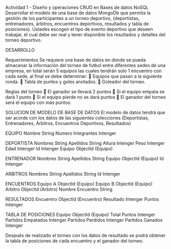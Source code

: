  Actividad 1 - Diseño y operaciones CRUD en Bases de datos NoSQL
Desarrollar el modelo de una base de datos MongoDb que permita la gestión de los participantes a un torneo deportivo, (deportistas, entrenadores, árbitros, encuentros deportivos, resultados y tabla de posiciones). Ustedes escogen el tipo de evento deportivo que deseen trabajar, el cual debe ser real y tener disponible los resultados y detalles del torneo deportivo.

DESARROLLO

 Requerimientos 
Se requiere una base de datos en donde se pueda almacenar la información del torneo de futbol entre diferentes sedes de una empresa, en total serán 5 equipos las cuales tendrán solo 1 encuentro con cada sede, al final se debe determinar:
	Equipos que pasan a la siguiente ronda.
	Tabla de puntos y goles anotados.
	Goleador del torneo.

 Reglas del torneo
	El ganador se llevará 2 puntos
	Si el equipo empata se dará 1 punto
	Si el equipo pierde no se dará puntos
	El ganador del torneo será el equipo con más puntos.


SOLUCION DE MODELO DE BASE DE DATOS
El modelo de datos tendrá que ser acorde con los datos de las siguientes colecciones (Deportistas, Entrenadores, Árbitros, Encuentros Deportivos, Resultados)

EQUIPO
Nombre	String
Numero Integrantes	Intenger

DEPORTISTA
Nombres	String
Apellidos	String
Altura	Intenger
Peso	Intenger
Edad	Intenger
Id 	Intenger
Equipo	ObjectId (Equipo)

ENTRENADOR
Nombres	String
Apellidos	String
Equipo	ObjectId (Equipo)
Id	Intenger

ARBITROS
Nombres	String
Apellidos	String
Id	Intenger

ENCUENTROS
Equipo A	ObjectId (Equipo)
Equipo B	ObjectId (Equipo)
Arbitro	ObjectId (Arbitro)
Nombre Encuentro	String

RESULTADOS
Encuentro	ObjectId (Encuentro)
Resultado	Intenger
Puntos	Intenger

TABLA DE POSICIONES
Equipo	ObjectId (Equipo)
Total Puntos	Intenger
Partidos Empatados	Intenger
Partidos Perdidos	Intenger
Partidos Ganados	Intenger

Después de realizado el torneo con los datos de resultado se podrá obtener la tabla de posiciones de cada encuentro y el ganador del torneo.
